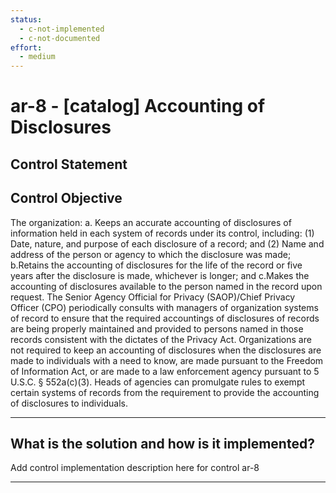 ```yaml
---
status:
  - c-not-implemented
  - c-not-documented
effort:
  - medium
---
```


# ar-8 - \[catalog\] Accounting of Disclosures

## Control Statement

## Control Objective

The organization:  a. Keeps an accurate accounting of disclosures of information held in each system of records under its control, including:  (1) Date, nature, and purpose of each disclosure of a record; and  (2) Name and address of the person or agency to which the disclosure was made;  b.Retains the accounting of disclosures for the life of the record or five years after the disclosure is made, whichever is longer; and  c.Makes the accounting of disclosures available to the person named in the record upon request.    The Senior Agency Official for Privacy (SAOP)/Chief Privacy Officer (CPO) periodically consults with managers of organization systems of record to ensure that the required accountings of disclosures of records are being properly maintained and provided to persons named in those records consistent with the dictates of the Privacy Act. Organizations are not required to keep an accounting of disclosures when the disclosures are made to individuals with a need to know, are made pursuant to the Freedom of Information Act, or are made to a law enforcement agency pursuant to 5 U.S.C. § 552a(c)(3). Heads of agencies can promulgate rules to exempt certain systems of records from the requirement to provide the accounting of disclosures to individuals.

______________________________________________________________________

## What is the solution and how is it implemented?

Add control implementation description here for control ar-8

______________________________________________________________________
